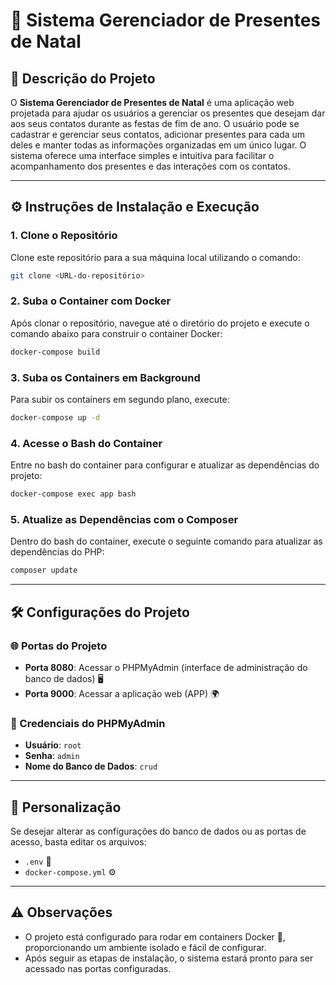 # 🎄 Sistema Gerenciador de Presentes de Natal

## 📝 Descrição do Projeto

O **Sistema Gerenciador de Presentes de Natal** é uma aplicação web projetada para ajudar os usuários a gerenciar os presentes que desejam dar aos seus contatos durante as festas de fim de ano. O usuário pode se cadastrar e gerenciar seus contatos, adicionar presentes para cada um deles e manter todas as informações organizadas em um único lugar. O sistema oferece uma interface simples e intuitiva para facilitar o acompanhamento dos presentes e das interações com os contatos.

---

## ⚙️ Instruções de Instalação e Execução

### 1. Clone o Repositório

Clone este repositório para a sua máquina local utilizando o comando:

```bash
git clone <URL-do-repositório>
```

### 2. Suba o Container com Docker

Após clonar o repositório, navegue até o diretório do projeto e execute o comando abaixo para construir o container Docker:

```bash
docker-compose build
```

### 3. Suba os Containers em Background

Para subir os containers em segundo plano, execute:

```bash
docker-compose up -d
```

### 4. Acesse o Bash do Container

Entre no bash do container para configurar e atualizar as dependências do projeto:

```bash
docker-compose exec app bash
```

### 5. Atualize as Dependências com o Composer

Dentro do bash do container, execute o seguinte comando para atualizar as dependências do PHP:

```bash
composer update
```

---

## 🛠️ Configurações do Projeto

### 🌐 Portas do Projeto

- **Porta 8080**: Acessar o PHPMyAdmin (interface de administração do banco de dados) 🖥️
- **Porta 9000**: Acessar a aplicação web (APP) 🌍

### 🔑 Credenciais do PHPMyAdmin

- **Usuário**: `root`
- **Senha**: `admin`
- **Nome do Banco de Dados**: `crud`

---

## 🔧 Personalização

Se desejar alterar as configurações do banco de dados ou as portas de acesso, basta editar os arquivos:

- `.env` 📝
- `docker-compose.yml` ⚙️

---

## ⚠️ Observações

- O projeto está configurado para rodar em containers Docker 🐳, proporcionando um ambiente isolado e fácil de configurar.
- Após seguir as etapas de instalação, o sistema estará pronto para ser acessado nas portas configuradas.

